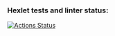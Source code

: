 ### Hexlet tests and linter status:
[![Actions Status](https://github.com/SongOfTheSoul/backend-project-lvl1/workflows/hexlet-check/badge.svg)](https://github.com/SongOfTheSoul/backend-project-lvl1/actions)